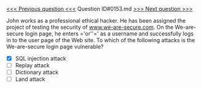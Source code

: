 [<<< Previous question <<<](0152.md)  Question ID#0153.md  [>>> Next question >>>](0154.md) 

John works as a professional ethical hacker. He has been assigned the project of testing the security of www.we-are-secure.com. On the We-are-secure login page, he enters ='or''=' as a username and successfully logs in to the user page of the Web site. To which of the following attacks is the We-are-secure login page vulnerable?

- [x] SQL injection attack
- [ ] Replay attack
- [ ] Dictionary attack
- [ ] Land attack
